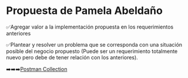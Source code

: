 # Propuesta de Pamela Abeldaño

:white_check_mark:Agregar valor a la implementación propuesta en los requerimientos anteriores

:white_check_mark:Plantear y resolver un problema que se corresponda con una situación posible del negocio propuesto 
(Puede ser un requerimiento totalmente nuevo pero debe de tener relación con los anteriores).


:arrow_right::arrow_right::arrow_right:[Postman Collection](https://warped-crescent-741494.postman.co/workspace/SG_G1~aacb0340-36c9-41da-b086-22bb6ee5790b/collection/26247361-c0eadac5-a509-45ee-ba87-273a677926b5?action=share&creator=26106561)
